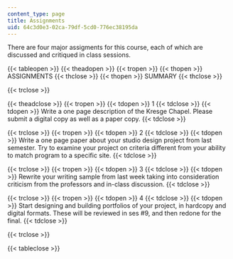 ```yaml
---
content_type: page
title: Assignments
uid: 64c3d0e3-02ca-79df-5cd0-776ec38195da
---
```


There are four major assigments for this course, each of which are discussed and critiqued in class sessions.

{{< tableopen >}}
{{< theadopen >}}
{{< tropen >}}
{{< thopen >}}
ASSIGNMENTS
{{< thclose >}}
{{< thopen >}}
SUMMARY
{{< thclose >}}

{{< trclose >}}

{{< theadclose >}}
{{< tropen >}}
{{< tdopen >}}
1
{{< tdclose >}}
{{< tdopen >}}
Write a one page description of the Kresge Chapel. Please submit a digital copy as well as a paper copy.
{{< tdclose >}}

{{< trclose >}}
{{< tropen >}}
{{< tdopen >}}
2
{{< tdclose >}}
{{< tdopen >}}
Write a one page paper about your studio design project from last semester. Try to examine your project on criteria different from your ability to match program to a specific site.
{{< tdclose >}}

{{< trclose >}}
{{< tropen >}}
{{< tdopen >}}
3
{{< tdclose >}}
{{< tdopen >}}
Rewrite your writing sample from last week taking into consideration criticism from the professors and in-class discussion.
{{< tdclose >}}

{{< trclose >}}
{{< tropen >}}
{{< tdopen >}}
4
{{< tdclose >}}
{{< tdopen >}}
Start designing and building portfolios of your project, in hardcopy and digital formats. These will be reviewed in ses #9, and then redone for the final.
{{< tdclose >}}

{{< trclose >}}

{{< tableclose >}}